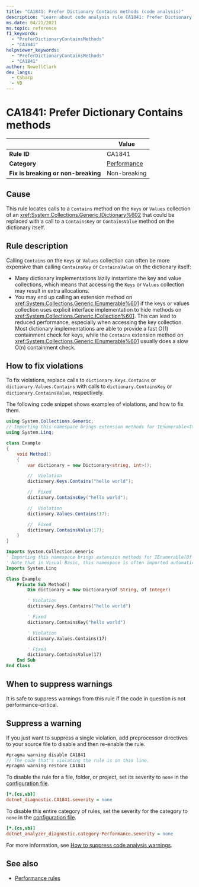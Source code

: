 ```yaml
---
title: "CA1841: Prefer Dictionary Contains methods (code analysis)"
description: "Learn about code analysis rule CA1841: Prefer Dictionary Contains methods"
ms.date: 04/21/2021
ms.topic: reference
f1_keywords:
  - "PreferDictionaryContainsMethods"
  - "CA1841"
helpviewer_keywords:
  - "PreferDictionaryContainsMethods"
  - "CA1841"
author: NewellClark
dev_langs:
  - CSharp
  - VB
---
```

# CA1841: Prefer Dictionary Contains methods

| | Value |
|-|-|
| **Rule ID** |CA1841|
| **Category** |[Performance](performance-warnings.md)|
| **Fix is breaking or non-breaking** |Non-breaking|

## Cause

This rule locates calls to a `Contains` method on the `Keys` or `Values` collection of an <xref:System.Collections.Generic.IDictionary%602> that could be replaced with a call to a `ContainsKey` or `ContainsValue` method on the dictionary itself.

## Rule description

Calling `Contains` on the `Keys` or `Values` collection can often be more expensive than calling `ContainsKey` or `ContainsValue` on the dictionary itself:

- Many dictionary implementations lazily instantiate the key and value collections, which means that accessing the `Keys` or `Values` collection may result in extra allocations.
- You may end up calling an extension method on <xref:System.Collections.Generic.IEnumerable%601> if the keys or values collection uses explicit interface implementation to hide methods on <xref:System.Collections.Generic.ICollection%601>. This can lead to reduced performance, especially when accessing the key collection. Most dictionary implementations are able to provide a fast O(1) containment check for keys, while the `Contains` extension method on <xref:System.Collections.Generic.IEnumerable%601> usually does a slow O(n) containment check.

## How to fix violations

To fix violations, replace calls to `dictionary.Keys.Contains` or `dictionary.Values.Contains` with calls to `dictionary.ContainsKey` or `dictionary.ContainsValue`, respectively.

The following code snippet shows examples of violations, and how to fix them.

```csharp
using System.Collections.Generic;
// Importing this namespace brings extension methods for IEnumerable<T> into scope.
using System.Linq;

class Example
{
    void Method()
    {
        var dictionary = new Dictionary<string, int>();

        //  Violation
        dictionary.Keys.Contains("hello world");

        //  Fixed
        dictionary.ContainsKey("hello world");

        //  Violation
        dictionary.Values.Contains(17);

        //  Fixed
        dictionary.ContainsValue(17);
    }
}
```

```vb
Imports System.Collection.Generic
' Importing this namespace brings extension methods for IEnumerable(Of T) into scope.
' Note that in Visual Basic, this namespace is often imported automatically throughout the project.
Imports System.Linq

Class Example
    Private Sub Method()
        Dim dictionary = New Dictionary(Of String, Of Integer)

        ' Violation
        dictionary.Keys.Contains("hello world")

        ' Fixed
        dictionary.ContainsKey("hello world")

        ' Violation
        dictionary.Values.Contains(17)

        ' Fixed
        dictionary.ContainsValue(17)
    End Sub
End Class
```

## When to suppress warnings

It is safe to suppress warnings from this rule if the code in question is not performance-critical.

## Suppress a warning

If you just want to suppress a single violation, add preprocessor directives to your source file to disable and then re-enable the rule.

```csharp
#pragma warning disable CA1841
// The code that's violating the rule is on this line.
#pragma warning restore CA1841
```

To disable the rule for a file, folder, or project, set its severity to `none` in the [configuration file](../configuration-files.md).

```ini
[*.{cs,vb}]
dotnet_diagnostic.CA1841.severity = none
```

To disable this entire category of rules, set the severity for the category to `none` in the [configuration file](../configuration-files.md).

```ini
[*.{cs,vb}]
dotnet_analyzer_diagnostic.category-Performance.severity = none
```

For more information, see [How to suppress code analysis warnings](../suppress-warnings.md).

## See also

- [Performance rules](performance-warnings.md)

